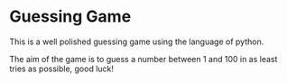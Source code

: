# Guessing Game
This is a well polished guessing game using the language of python.

The aim of the game is to guess a number between 1 and 100 in as least tries as possible, good luck!
